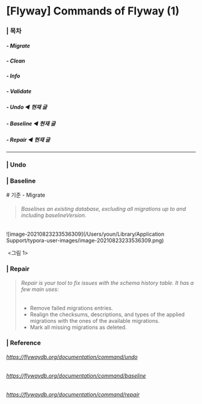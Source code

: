 # [Flyway] Commands of Flyway (1)

### | 목차

##### - Migrate 

##### - Clean 

##### - Info 

##### - Validate 

##### - Undo ◀︎ **현재 글**

##### - Baseline ◀︎ **현재 글**

##### - Repair ◀︎ **현재 글**

___

### | Undo

### | Baseline

\# 기준 - Migrate 

> ###### Baselines an existing database, excluding all migrations up to and including baselineVersion.

![image-20210823233536309](/Users/youn/Library/Application Support/typora-user-images/image-20210823233536309.png)

​						  <그림 1>

### | Repair

> ###### Repair is your tool to fix issues with the schema history table. It has a few main uses:
>
> - Remove failed migrations entries.
> - Realign the checksums, descriptions, and types of  the applied migrations with the ones of the available migrations.
> - Mark all missing migrations as deleted.

### | Reference

###### https://flywaydb.org/documentation/command/undo

###### https://flywaydb.org/documentation/command/baseline

###### https://flywaydb.org/documentation/command/repair